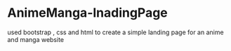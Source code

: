 # AnimeManga-lnadingPage
used bootstrap , css and html to create a simple landing page for an anime and manga website

